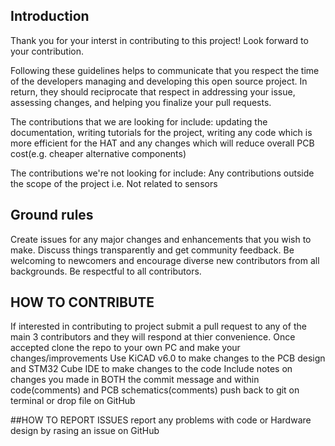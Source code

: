 ## Introduction
Thank you for your interst in contributing to this project! Look forward to your contribution.

Following these guidelines helps to communicate that you respect the time of the developers managing and developing this open source project. In return, they should reciprocate that respect in addressing your issue, assessing changes, and helping you finalize your pull requests.

The contributions that we are looking for include: updating the documentation, writing tutorials for the project, writing any code which is more efficient for the HAT and any changes which will reduce overall PCB cost(e.g. cheaper alternative components)

The contributions we're not looking for include: Any contributions outside the scope of the project i.e. Not related to sensors

## Ground rules
Create issues for any major changes and enhancements that you wish to make. Discuss things transparently and get community feedback.
Be welcoming to newcomers and encourage diverse new contributors from all backgrounds.
Be respectful to all contributors.

## HOW TO CONTRIBUTE
If interested in contributing to project submit a pull request to any of the main 3 contributors and they will respond at thier convenience.
Once accepted clone the repo to your own PC and make your changes/improvements
Use KiCAD v6.0 to make changes to the PCB design and STM32 Cube IDE to make changes to the code
Include notes on changes you made in BOTH the commit message and within code(comments) and PCB schematics(comments)
push back to git on terminal or drop file on GitHub

##HOW TO REPORT ISSUES
report any problems with code or Hardware design by rasing an issue on GitHub 
